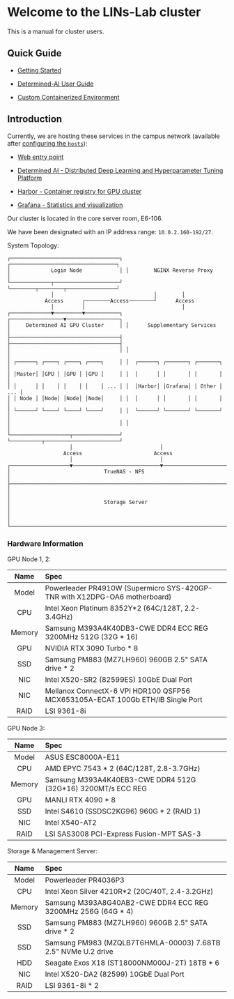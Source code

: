# Welcome to the LINs-Lab cluster

This is a manual for cluster users.

## Quick Guide

- [Getting Started](./docs/Getting_started.md)

- [Determined-AI User Guide](./docs/Determined_AI_User_Guide.md)

- [Custom Containerized Environment](./docs/Custom_Containerized_Environment.md)

## Introduction

Currently, we are hosting these services in the campus network (available after [configuring the `hosts`](./docs/Getting_started.md#hosts-modification)):

- [Web entry point](https://lins.lab)

- [Determined AI - Distributed Deep Learning and Hyperparameter Tuning Platform](https://gpu.lins.lab/)

- [Harbor - Container registry for GPU cluster](https://harbor.lins.lab/)

- [Grafana - Statistics and visualization](https://grafana.lins.lab/)

Our cluster is located in the core server room, E6-106.

We have been designated with an IP address range: `10.0.2.160-192/27`.

System Topology:

```text
┌───────────────────────────────────┐ ┌──────────────────────────────────┐
│             Login Node            │ │        NGINX Reverse Proxy       │
└─────────────┬─────────────────────┘ └────────┬────────┬────────────────┘
              │                                │        │
            Access      ┌────────Access────────┘      Access
              │         │                               │
┌─────────────▼─────────▼───────────┐ ┌─────────────────▼─────────────────┐
│     Determined AI GPU Cluster     │ │      Supplementary Services       │
├───────────────────────────────────┤ ├───────────────────────────────────┤
│                                   │ │                                   │
│ ┌──────┐ ┌────┐ ┌────┐ ┌────┐     │ │  ┌──────┐ ┌───────┐ ┌───────┐     │
│ │Master│ │GPU │ │GPU │ │GPU │     │ │  │      │ │       │ │       │     │
│ │      │ │    │ │    │ │    │ ... │ │  │Harbor│ │Grafana│ │ Other │ ... │
│ │ Node │ │Node│ │Node│ │Node│     │ │  │      │ │       │ │       │     │
│ └──────┘ └────┘ └────┘ └────┘     │ │  └──────┘ └───────┘ └───────┘     │
│                                   │ │                                   │
└───────────────────┬───────────────┘ └──────────┬────────────────────────┘
                    │                            │
                  Access                       Access
                    │                            │
┌───────────────────▼────────────────────────────▼────────────────────────┐
│                              TrueNAS - NFS                              │
├─────────────────────────────────────────────────────────────────────────┤
│                                                                         │
│                              Storage Server                             │
│                                                                         │
└─────────────────────────────────────────────────────────────────────────┘
```

### Hardware Information

GPU Node 1, 2:

|  Name  |  Spec  |
| :----: | :----  |
|  Model | Powerleader PR4910W (Supermicro SYS-420GP-TNR with X12DPG-OA6 motherboard)|
|  CPU   | Intel Xeon Platinum 8352Y*2 (64C/128T, 2.2-3.4GHz)|
| Memory | Samsung M393A4K40DB3-CWE DDR4 ECC REG 3200MHz 512G (32G * 16)|
|  GPU   | NVIDIA RTX 3090 Turbo * 8|
|  SSD   | Samsung PM883 (MZ7LH960) 960GB 2.5" SATA drive * 2|
|  NIC   | Intel X520-SR2 (82599ES) 10GbE Dual Port|
|  NIC   | Mellanox ConnectX-6 VPI HDR100 QSFP56 MCX653105A-ECAT 100Gb ETH/IB Single Port|
| RAID   | LSI 9361-8i|

GPU Node 3:

|  Name  |  Spec  |
| :----: | :----  |
|  Model | ASUS ESC8000A-E11|
|  CPU   | AMD EPYC 7543 * 2 (64C/128T, 2.8-3.7GHz)|
| Memory | Samsung M393A4K40EB3-CWE DDR4 512G (32G*16) 3200MT/s ECC REG|
|  GPU   | MANLI RTX 4090 * 8 |
|  SSD   | Intel S4610 (SSDSC2KG96) 960G * 2 (RAID 1) |
|  NIC   | Intel X540-AT2 |
|  RAID  | LSI SAS3008 PCI-Express Fusion-MPT SAS-3 |

Storage & Management Server:

|  Name  |  Spec  |
| :----: | :----  |
|  Model | Powerleader PR4036P3|
|  CPU   | Intel Xeon Silver 4210R*2  (20C/40T, 2.4-3.2GHz)|
| Memory | Samsung M393A8G40AB2-CWE DDR4 ECC REG 3200MHz 256G (64G * 4)|
|  SSD   | Samsung PM883 (MZ7LH960) 960GB 2.5" SATA drive * 2|
|  SSD   | Samsung PM983 (MZQLB7T6HMLA-00003) 7.68TB 2.5" NVMe U.2 drive|
|  HDD   | Seagate Exos X18 (ST18000NM000J-2T) 18TB * 6|
|  NIC   | Intel X520-DA2 (82599) 10GbE Dual Port|
| RAID   | LSI 9361-8i * 2|

